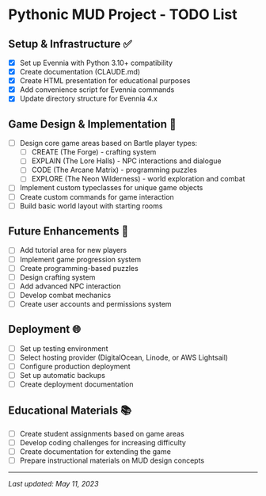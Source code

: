 # Pythonic MUD Project - TODO List

## Setup & Infrastructure ✅
- [x] Set up Evennia with Python 3.10+ compatibility
- [x] Create documentation (CLAUDE.md)
- [x] Create HTML presentation for educational purposes
- [x] Add convenience script for Evennia commands
- [x] Update directory structure for Evennia 4.x

## Game Design & Implementation 🔄
- [ ] Design core game areas based on Bartle player types:
  - [ ] CREATE (The Forge) - crafting system
  - [ ] EXPLAIN (The Lore Halls) - NPC interactions and dialogue
  - [ ] CODE (The Arcane Matrix) - programming puzzles
  - [ ] EXPLORE (The Neon Wilderness) - world exploration and combat
- [ ] Implement custom typeclasses for unique game objects
- [ ] Create custom commands for game interaction
- [ ] Build basic world layout with starting rooms

## Future Enhancements 🚀
- [ ] Add tutorial area for new players
- [ ] Implement game progression system
- [ ] Create programming-based puzzles
- [ ] Design crafting system
- [ ] Add advanced NPC interaction
- [ ] Develop combat mechanics
- [ ] Create user accounts and permissions system

## Deployment 🌐
- [ ] Set up testing environment
- [ ] Select hosting provider (DigitalOcean, Linode, or AWS Lightsail)
- [ ] Configure production deployment
- [ ] Set up automatic backups
- [ ] Create deployment documentation

## Educational Materials 📚
- [ ] Create student assignments based on game areas
- [ ] Develop coding challenges for increasing difficulty
- [ ] Create documentation for extending the game
- [ ] Prepare instructional materials on MUD design concepts

---

*Last updated: May 11, 2023*